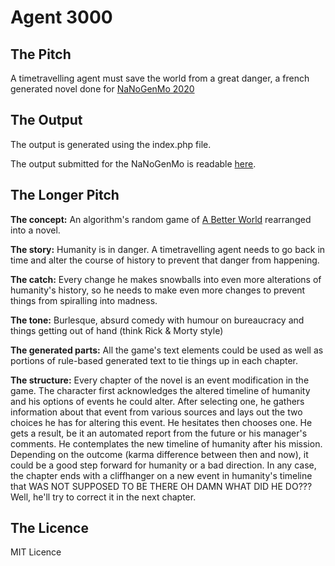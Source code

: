 # Agent 3000

## The Pitch

A timetravelling agent must save the world from a great danger, a french generated novel done for [NaNoGenMo 2020](https://github.com/NaNoGenMo/2020/issues/51)

## The Output

The output is generated using the index.php file.

The output submitted for the NaNoGenMo is readable [here](http://louphole.com/divers/agent-3000/output.html).

## The Longer Pitch

**The concept:** An algorithm's random game of [A Better World](http://abw.blue/) rearranged into a novel.

**The story:** Humanity is in danger. A timetravelling agent needs to go back in time and alter the course of history to prevent that danger from happening.

**The catch:** Every change he makes snowballs into even more alterations of humanity's history, so he needs to make even more changes to prevent things from spiralling into madness.

**The tone:** Burlesque, absurd comedy with humour on bureaucracy and things getting out of hand (think Rick & Morty style)

**The generated parts:** All the game's text elements could be used as well as portions of rule-based generated text to tie things up in each chapter.

**The structure:** Every chapter of the novel is an event modification in the game. The character first acknowledges the altered timeline of humanity and his options of events he could alter. After selecting one, he gathers information about that event from various sources and lays out the two choices he has for altering this event. He hesitates then chooses one. He gets a result, be it an automated report from the future or his manager's comments. He contemplates the new timeline of humanity after his mission. Depending on the outcome (karma difference between then and now), it could be a good step forward for humanity or a bad direction. In any case, the chapter ends with a cliffhanger on a new event in humanity's timeline that WAS NOT SUPPOSED TO BE THERE OH DAMN WHAT DID HE DO??? Well, he'll try to correct it in the next chapter.

## The Licence

MIT Licence

